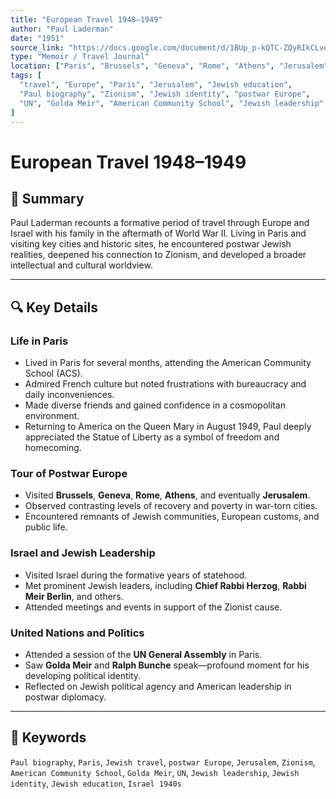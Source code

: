 ```yaml
---
title: "European Travel 1948–1949"
author: "Paul Laderman"
date: "1951"
source_link: "https://docs.google.com/document/d/1BUp_p-kQTC-ZQyRIkCLve0Hg9sB7rqxd/edit?usp=share_link&ouid=116172739222740275984&rtpof=true&sd=true"
type: "Memoir / Travel Journal"
location: ["Paris", "Brussels", "Geneva", "Rome", "Athens", "Jerusalem"]
tags: [
  "travel", "Europe", "Paris", "Jerusalem", "Jewish education", 
  "Paul biography", "Zionism", "Jewish identity", "postwar Europe", 
  "UN", "Golda Meir", "American Community School", "Jewish leadership"
]
---
```


# European Travel 1948–1949

## 📝 Summary

Paul Laderman recounts a formative period of travel through Europe and Israel with his family in the aftermath of World War II. Living in Paris and visiting key cities and historic sites, he encountered postwar Jewish realities, deepened his connection to Zionism, and developed a broader intellectual and cultural worldview.

---

## 🔍 Key Details

### Life in Paris
- Lived in Paris for several months, attending the American Community School (ACS).
- Admired French culture but noted frustrations with bureaucracy and daily inconveniences.
- Made diverse friends and gained confidence in a cosmopolitan environment.
- Returning to America on the Queen Mary in August 1949, Paul deeply appreciated the Statue of Liberty as a symbol of freedom and homecoming.

### Tour of Postwar Europe
- Visited **Brussels**, **Geneva**, **Rome**, **Athens**, and eventually **Jerusalem**.
- Observed contrasting levels of recovery and poverty in war-torn cities.
- Encountered remnants of Jewish communities, European customs, and public life.

### Israel and Jewish Leadership
- Visited Israel during the formative years of statehood.
- Met prominent Jewish leaders, including **Chief Rabbi Herzog**, **Rabbi Meir Berlin**, and others.
- Attended meetings and events in support of the Zionist cause.

### United Nations and Politics
- Attended a session of the **UN General Assembly** in Paris.
- Saw **Golda Meir** and **Ralph Bunche** speak—profound moment for his developing political identity.
- Reflected on Jewish political agency and American leadership in postwar diplomacy.

---

## 🧠 Keywords
`Paul biography`, `Paris`, `Jewish travel`, `postwar Europe`, `Jerusalem`, `Zionism`, `American Community School`, `Golda Meir`, `UN`, `Jewish leadership`, `Jewish identity`, `Jewish education`, `Israel 1940s`
